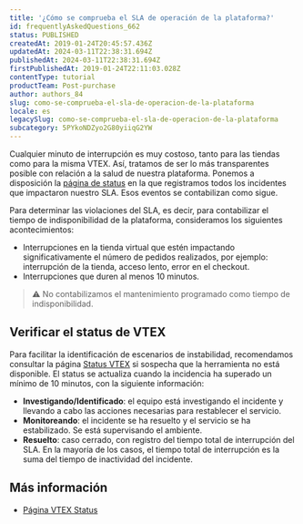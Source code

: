 ```yaml
---
title: '¿Cómo se comprueba el SLA de operación de la plataforma?'
id: frequentlyAskedQuestions_662
status: PUBLISHED
createdAt: 2019-01-24T20:45:57.436Z
updatedAt: 2024-03-11T22:38:31.694Z
publishedAt: 2024-03-11T22:38:31.694Z
firstPublishedAt: 2019-01-24T22:11:03.028Z
contentType: tutorial
productTeam: Post-purchase
author: authors_84
slug: como-se-comprueba-el-sla-de-operacion-de-la-plataforma
locale: es
legacySlug: como-se-comprueba-el-sla-de-operacion-de-la-plataforma
subcategory: 5PYkoNDZyo2G80yiiqG2YW
---
```


Cualquier minuto de interrupción es muy costoso, tanto para las tiendas como para la misma VTEX. Así, tratamos de ser lo más transparentes posible con relación a la salud de nuestra plataforma. Ponemos a disposición la [página de status](https://status.vtex.com) en la que registramos todos los incidentes que impactaron nuestro SLA. Esos eventos se contabilizan como sigue.

Para determinar las violaciones del SLA, es decir, para contabilizar el tiempo de indisponibilidad de la plataforma, consideramos los siguientes acontecimientos:

- Interrupciones en la tienda virtual que estén impactando significativamente el número de pedidos realizados, por ejemplo: interrupción de la tienda, acceso lento, error en el checkout.
- Interrupciones que duren al menos 10 minutos.

>⚠️ No contabilizamos el mantenimiento programado como tiempo de indisponibilidad.

## Verificar el status de VTEX

Para facilitar la identificación de escenarios de instabilidad, recomendamos consultar la página [Status VTEX](http://status.vtex.com) si sospecha que la herramienta no está disponible. El status se actualiza cuando la incidencia ha superado un mínimo de 10 minutos, con la siguiente información:

- __Investigando/Identificado__: el equipo está investigando el incidente y llevando a cabo las acciones necesarias para restablecer el servicio.
- __Monitoreando__: el incidente se ha resuelto y el servicio se ha estabilizado. Se está supervisando el ambiente.
- __Resuelto__: caso cerrado, con registro del tiempo total de interrupción del SLA. En la mayoría de los casos, el tiempo total de interrupción es la suma del tiempo de inactividad del incidente.

## Más información

- [Página VTEX Status](https://help.vtex.com/es/tutorial/pagina-de-status-da-vtex--gPhqDn9IQ3c67wbJEX3JJ)
